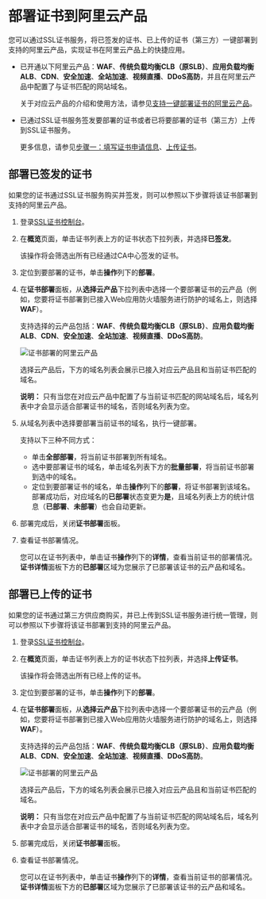 # 部署证书到阿里云产品

您可以通过SSL证书服务，将已签发的证书、已上传的证书（第三方）一键部署到支持的阿里云产品，实现证书在阿里云产品上的快捷应用。

-   已开通以下阿里云产品：**WAF**、**传统负载均衡CLB（原SLB）**、**应用负载均衡ALB**、**CDN**、**安全加速**、**全站加速**、**视频直播**、**DDoS高防**，并且在阿里云产品中配置了与证书匹配的网站域名。

    关于对应云产品的介绍和使用方法，请参见[支持一键部署证书的阿里云产品](/intl.zh-CN/产品简介/什么是阿里云SSL证书服务.md)。

-   已通过SSL证书服务签发要部署的证书或者已将要部署的证书（第三方）上传到SSL证书服务。

    更多信息，请参见[步骤一：填写证书申请信息](/intl.zh-CN/证书申请/申请和提交审核流程/步骤一：填写证书申请信息.md)、[上传证书](/intl.zh-CN/证书管理/上传证书.md)。


## 部署已签发的证书

如果您的证书通过SSL证书服务购买并签发，则可以参照以下步骤将该证书部署到支持的阿里云产品。

1.  登录[SSL证书控制台](https://yundunnext.console.aliyun.com/?p=cas)。

2.  在**概览**页面，单击证书列表上方的证书状态下拉列表，并选择**已签发**。

    该操作将会筛选出所有已经通过CA中心签发的证书。

3.  定位到要部署的证书，单击**操作**列下的**部署**。

4.  在**证书部署**面板，从**选择云产品**下拉列表中选择一个要部署证书的云产品（例如，您要将证书部署到已接入Web应用防火墙服务进行防护的域名上，则选择**WAF**）。

    支持选择的云产品包括：**WAF**、**传统负载均衡CLB（原SLB）**、**应用负载均衡ALB**、**CDN**、**安全加速**、**全站加速**、**视频直播**、**DDoS高防**。

    ![证书部署的阿里云产品](https://static-aliyun-doc.oss-accelerate.aliyuncs.com/assets/img/zh-CN/4448610161/p111871.png)

    选择云产品后，下方的域名列表会展示已接入对应云产品且和当前证书匹配的域名。

    **说明：** 只有当您在对应云产品中配置了与当前证书匹配的网站域名后，域名列表中才会显示适合部署证书的域名，否则域名列表为空。

5.  从域名列表中选择要部署当前证书的域名，执行一键部署。

    支持以下三种不同方式：

    -   单击**全部部署**，将当前证书部署到所有域名。
    -   选中要部署证书的域名，单击域名列表下方的**批量部署**，将当前证书部署到选中的域名。
    -   定位到要部署证书的域名，单击**操作**列下的**部署**，将证书部署到该域名。
    部署成功后，对应域名的**已部署**状态变更为**是**，且域名列表上方的统计信息（**已部署**、**未部署**）也会自动更新。

6.  部署完成后，关闭**证书部署**面板。

7.  查看证书部署情况。

    您可以在证书列表中，单击证书**操作**列下的**详情**，查看当前证书的部署情况。**证书详情**面板下方的**已部署**区域为您展示了已部署该证书的云产品和域名。


## 部署已上传的证书

如果您的证书通过第三方供应商购买，并已上传到SSL证书服务进行统一管理，则可以参照以下步骤将该证书部署到支持的阿里云产品。

1.  登录[SSL证书控制台](https://yundunnext.console.aliyun.com/?p=cas)。

2.  在**概览**页面，单击证书列表上方的证书状态下拉列表，并选择**上传证书**。

    该操作将会筛选出所有已经上传的证书。

3.  定位到要部署的证书，单击**操作**列下的**部署**。

4.  在**证书部署**面板，从**选择云产品**下拉列表中选择一个要部署证书的云产品（例如，您要将证书部署到已接入Web应用防火墙服务进行防护的域名上，则选择**WAF**）。

    支持选择的云产品包括：**WAF**、**传统负载均衡CLB（原SLB）**、**应用负载均衡ALB**、**CDN**、**安全加速**、**全站加速**、**视频直播**、**DDoS高防**。

    ![证书部署的阿里云产品](https://static-aliyun-doc.oss-accelerate.aliyuncs.com/assets/img/zh-CN/4448610161/p111871.png)

    选择云产品后，下方的域名列表会展示已接入对应云产品且和当前证书匹配的域名。

    **说明：** 只有当您在对应云产品中配置了与当前证书匹配的网站域名后，域名列表中才会显示适合部署证书的域名，否则域名列表为空。

5.  部署完成后，关闭**证书部署**面板。

6.  查看证书部署情况。

    您可以在证书列表中，单击证书**操作**列下的**详情**，查看当前证书的部署情况。**证书详情**面板下方的**已部署**区域为您展示了已部署该证书的云产品和域名。



